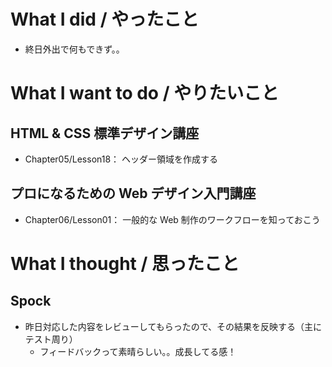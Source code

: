 # What I did / やったこと
- 終日外出で何もできず。。

# What I want to do / やりたいこと
## HTML & CSS 標準デザイン講座
- Chapter05/Lesson18： ヘッダー領域を作成する

## プロになるための Web デザイン入門講座
- Chapter06/Lesson01： 一般的な Web 制作のワークフローを知っておこう

# What I thought / 思ったこと
## Spock
- 昨日対応した内容をレビューしてもらったので、その結果を反映する（主にテスト周り）
    - フィードバックって素晴らしい。。成長してる感！
